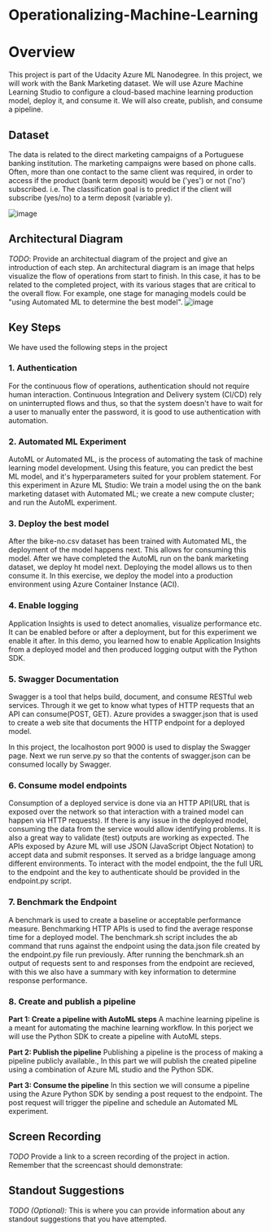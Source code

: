 # Operationalizing-Machine-Learning
# Overview
This project is part of the Udacity Azure ML Nanodegree.
In this project, we will work with the Bank Marketing dataset. We will use Azure Machine Learning Studio to configure a cloud-based machine learning production model, deploy it, and consume it. We will also create, publish, and consume a pipeline.

## Dataset
The data is related to the direct marketing campaigns of a Portuguese banking institution. The marketing campaigns were based on phone calls. Often, more than one contact to the same client was required, in order to access if the product (bank term deposit) would be ('yes') or not ('no') subscribed. i.e. The classification goal is to predict if the client will subscribe (yes/no) to a term deposit (variable y).

![image](https://user-images.githubusercontent.com/59551550/106787649-fc000a80-6675-11eb-9689-815e71811c10.png)

## Architectural Diagram
*TODO*: Provide an architectual diagram of the project and give an introduction of each step. An architectural diagram is an image that helps visualize the flow of operations from start to finish. In this case, it has to be related to the completed project, with its various stages that are critical to the overall flow. For example, one stage for managing models could be "using Automated ML to determine the best model". 
![image](https://user-images.githubusercontent.com/59551550/106652856-0e1d7280-65bc-11eb-8508-3384857eee10.png)

## Key Steps
We have used the following steps in the project

### 1. Authentication
For the continuous flow of operations, authentication should not require human interaction. Continuous Integration and Delivery system (CI/CD) rely on uninterrupted flows and thus, so that the system doesn't have to wait for a user to manually enter the password, it is good to use authentication with automation.

### 2. Automated ML Experiment
AutoML or Automated ML, is the process of automating the task of machine learning model development. Using this feature, you can predict the best ML model, and it's hyperparameters suited for your problem statement.
For this experiment in Azure ML Studio: We train a model using the on the bank marketing dataset with Automated ML; we create a new compute cluster; and run the AutoML experiment.

### 3. Deploy the best model
After the bike-no.csv dataset has been trained with Automated ML, the deployment of the model happens next. This allows for consuming this model.
After we have completed the AutoML run on the bank marketing dataset, we deploy ht model next. Deploying the model allows us to then consume it. In this exercise, we deploy the model into a production environment using Azure Container Instance (ACI).

### 4. Enable logging
Application Insights is used to detect anomalies, visualize performance etc. It can be enabled before or after a deployment, but for this experiment we enable it after.
In this demo, you learned how to enable Application Insights from a deployed model and then produced logging output with the Python SDK.

### 5. Swagger Documentation
Swagger is a tool that helps build, document, and consume RESTful web services. Through it we get to know what types of HTTP requests that an API can consume(POST, GET).
Azure provides a swagger.json that is used to create a web site that documents the HTTP endpoint for a deployed model. 

In this project, the localhoston port 9000 is used to display the Swagger page. Next we run serve.py so that the contents of swagger.json can be consumed locally by Swagger.

### 6. Consume model endpoints
Consumption of a deployed service is done via an HTTP API(URL that is exposed over the network so that interaction with a trained model can happen via HTTP requests). If there is any issue in the deployed model, consuming the data from the service would allow identifying problems. It is also a great way to validate (test) outputs are working as expected.
The APIs exposed by Azure ML will use JSON (JavaScript Object Notation) to accept data and submit responses. It served as a bridge language among different environments.
To interact with the model endpoint, the the full URL to the endpoint and the key to authenticate should be provided in the endpoint.py script.

### 7. Benchmark the Endpoint
A benchmark is used to create a baseline or acceptable performance measure. Benchmarking HTTP APIs is used to find the average response time for a deployed model.
The benchmark.sh script includes the ab command that runs against the endpoint using the data.json file created by the endpoint.py file run previously. After running the benchmark.sh an output of requests sent to and responses from the endpoint are recieved, with this we also have a summary with key information to determine response performance.

### 8. Create and publish a pipeline
**Part 1: Create a pipeline with AutoML steps**
A machine learning pipeline is a meant for automating the machine learning workflow. In this porject we will use the Python SDK to create a pipeline with AutoML steps.

**Part 2: Publish the pipeline**
Publishing a pipeline is the process of making a pipeline publicly available., In this part we will publish the created pipeline using a combination of Azure ML studio and the Python SDK.

**Part 3: Consume the pipeline**
In this section we will consume a pipeline using the Azure Python SDK by sending a post request to the endpoint. The post request will trigger the pipeline and schedule an Automated ML experiment.

## Screen Recording
*TODO* Provide a link to a screen recording of the project in action. Remember that the screencast should demonstrate:

## Standout Suggestions
*TODO (Optional):* This is where you can provide information about any standout suggestions that you have attempted.
